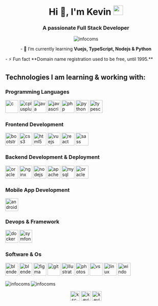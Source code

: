<h1 align="center">Hi 👋, I'm Kevin <img src="https://emojis.slackmojis.com/emojis/images/1531849430/4246/blob-sunglasses.gif?1531849430" width="30"/></h1>
<h3 align="center">A passionate Full Stack Developer</h3>

<p align="center"> <img src="https://komarev.com/ghpvc/?username=infocoms&color=orange" alt="infocoms" /> </p>



<p align="center"> - 🌱 I’m currently learning <b>Vuejs, TypeScript, Nodejs & Python</b> </p> 
- ⚡ Fun fact **Domain name registration used to be free, until 1995.**


## Technologies I am learning & working with:

<h3 align="left">Programming Languages</h3>

  <p align="left">
  <img src="https://devicons.github.io/devicon/devicon.git/icons/c/c-original.svg" alt="c" width="40" height="40"/>
  <img src="https://devicons.github.io/devicon/devicon.git/icons/cplusplus/cplusplus-original.svg" alt="cplusplus" width="40" height="40"/>
  <img src="https://devicons.github.io/devicon/devicon.git/icons/java/java-original-wordmark.svg" alt="java" width="40" height="40"/> 
  <img src="https://devicons.github.io/devicon/devicon.git/icons/javascript/javascript-original.svg" alt="javascript" width="40" height="40"/>
  <img src="https://devicons.github.io/devicon/devicon.git/icons/php/php-original.svg" alt="php" width="40" height="40"/> 
  <img src="https://devicons.github.io/devicon/devicon.git/icons/python/python-original.svg" alt="python" width="40" height="40"/>
  <img src="https://devicons.github.io/devicon/devicon.git/icons/typescript/typescript-original.svg" alt="typescript" width="40" height="40"/>
  </p>

<h3 align="left">Frontend Development</h3>

  <p align="left">
  <img src="https://devicons.github.io/devicon/devicon.git/icons/bootstrap/bootstrap-plain.svg" alt="bootstrap" width="40" height="40"/>   
  <img src="https://devicons.github.io/devicon/devicon.git/icons/css3/css3-original-wordmark.svg" alt="css3" width="40" height="40"/>
  <img src="https://devicons.github.io/devicon/devicon.git/icons/html5/html5-original-wordmark.svg" alt="html5" width="40" height="40"/>
  <img src="https://devicons.github.io/devicon/devicon.git/icons/vuejs/vuejs-original-wordmark.svg" alt="vuejs" width="40" height="40"/>
  <img src="https://devicons.github.io/devicon/devicon.git/icons/react/react-original-wordmark.svg" alt="react" width="40" height="40"/>
  <img src="https://devicons.github.io/devicon/devicon.git/icons/sass/sass-original.svg" alt="sass" width="40" height="40"/>
  </p> 
  
<h3 align="left">Backend Development & Deployment</h3>
  
  <p align="left">
  <img src="https://devicons.github.io/devicon/devicon.git/icons/heroku/heroku-plain-wordmark.svg" alt="oracle" width="40" height="40"/>
  <img src="https://devicons.github.io/devicon/devicon.git/icons/nginx/nginx-original.svg" alt="nginx" width="40" height="40"/> 
  <img src="https://devicons.github.io/devicon/devicon.git/icons/nodejs/nodejs-original-wordmark.svg" alt="nodejs" width="40" height="40"/>
  <img src="https://devicons.github.io/devicon/devicon.git/icons/apache/apache-original-wordmark.svg" alt="apache" width="40" height="40"/>
  <img src="https://devicons.github.io/devicon/devicon.git/icons/mysql/mysql-original-wordmark.svg" alt="mysql" width="40" height="40"/>
  <img src="https://devicons.github.io/devicon/devicon.git/icons/oracle/oracle-original.svg" alt="oracle" width="40" height="40"/>
  </p>
  
  
### Mobile App Development
  
  <p align="left">
  <img src="https://devicons.github.io/devicon/devicon.git/icons/android/android-original-wordmark.svg" alt="android" width="40" height="40"/> 
  </p>
  
### Devops & Framework
  
  <p align="left">
  <img src="https://devicons.github.io/devicon/devicon.git/icons/docker/docker-original-wordmark.svg" alt="docker" width="40" height="40"/>
  <img src="https://symfony.com/logos/symfony_black_03.svg" alt="symfony" width="40" height="40"/>
  </p>
  
### Software & Os
  
  <p align="left">
  <img src="https://devicons.github.io/devicon/devicon.git/icons/jetbrains/jetbrains-original.svg" alt="blender" width="40" height="40"/> 
  <img src="https://download.blender.org/branding/community/blender_community_badge_white.svg" alt="blender" width="40" height="40"/> 
  <img src="https://www.vectorlogo.zone/logos/figma/figma-icon.svg" alt="figma" width="40" height="40"/> 
  <img src="https://www.vectorlogo.zone/logos/git-scm/git-scm-icon.svg" alt="git" width="40" height="40"/> 
  <img src="https://www.vectorlogo.zone/logos/adobe_illustrator/adobe_illustrator-icon.svg" alt="illustrator" width="40" height="40"/>  
  <img src="https://devicons.github.io/devicon/devicon.git/icons/photoshop/photoshop-plain.svg" alt="photoshop" width="40" height="40"/>
  <img src="https://devicons.github.io/devicon/devicon.git/icons/visualstudio/visualstudio-plain-wordmark.svg" alt="vs" width="40" height="40"/>
  <img src="https://devicons.github.io/devicon/devicon.git/icons/linux/linux-original.svg" alt="linux" width="40" height="40"/>
  <img src="https://devicons.github.io/devicon/devicon.git/icons/windows8/windows8-original.svg" alt="windows" width="40" height="40"/>
  </p>
  
   
  

</p><img align="left" src="https://github-readme-stats.vercel.app/api/top-langs/?username=infocoms&layout=compact&hide=html" alt="infocoms" />

<img align="center" src="https://github-readme-stats.vercel.app/api?username=infocoms&show_icons=true" alt="infocoms" />

<p align="center">
<a href="https://twitter.com/ksc_one" target="blank"><img align="center" src="https://cdn.jsdelivr.net/npm/simple-icons@3.0.1/icons/twitter.svg" alt="ksc_one" height="30" width="30" /></a>
<a href="https://linkedin.com/in/kevin comyn" target="blank"><img align="center" src="https://cdn.jsdelivr.net/npm/simple-icons@3.0.1/icons/linkedin.svg" alt="kevin comyn" height="30" width="30" /></a>
<a href="https://instagram.com/kevincoms" target="blank"><img align="center" src="https://cdn.jsdelivr.net/npm/simple-icons@3.0.1/icons/instagram.svg" alt="kevincoms" height="30" width="30" /></a>
</p>
